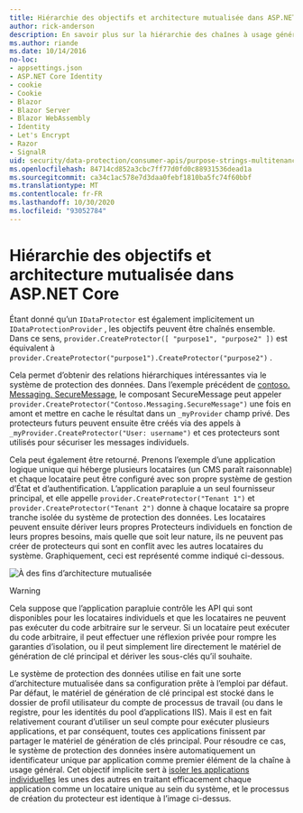 ```yaml
---
title: Hiérarchie des objectifs et architecture mutualisée dans ASP.NET Core
author: rick-anderson
description: En savoir plus sur la hiérarchie des chaînes à usage général et sur l’architecture mutualisée en ce qui concerne les API de protection des données ASP.NET Core.
ms.author: riande
ms.date: 10/14/2016
no-loc:
- appsettings.json
- ASP.NET Core Identity
- cookie
- Cookie
- Blazor
- Blazor Server
- Blazor WebAssembly
- Identity
- Let's Encrypt
- Razor
- SignalR
uid: security/data-protection/consumer-apis/purpose-strings-multitenancy
ms.openlocfilehash: 84714cd852a3cbc7ff77d0fd0c88931536dead1a
ms.sourcegitcommit: ca34c1ac578e7d3daa0febf1810ba5fc74f60bbf
ms.translationtype: MT
ms.contentlocale: fr-FR
ms.lasthandoff: 10/30/2020
ms.locfileid: "93052784"
---
```

# <a name="purpose-hierarchy-and-multi-tenancy-in-aspnet-core"></a>Hiérarchie des objectifs et architecture mutualisée dans ASP.NET Core

Étant donné qu’un `IDataProtector` est également implicitement un `IDataProtectionProvider` , les objectifs peuvent être chaînés ensemble. Dans ce sens, `provider.CreateProtector([ "purpose1", "purpose2" ])` est équivalent à `provider.CreateProtector("purpose1").CreateProtector("purpose2")` .

Cela permet d’obtenir des relations hiérarchiques intéressantes via le système de protection des données. Dans l’exemple précédent de [contoso. Messaging. SecureMessage](xref:security/data-protection/consumer-apis/purpose-strings#data-protection-contoso-purpose), le composant SecureMessage peut appeler `provider.CreateProtector("Contoso.Messaging.SecureMessage")` une fois en amont et mettre en cache le résultat dans un `_myProvider` champ privé. Des protecteurs futurs peuvent ensuite être créés via des appels à `_myProvider.CreateProtector("User: username")` et ces protecteurs sont utilisés pour sécuriser les messages individuels.

Cela peut également être retourné. Prenons l’exemple d’une application logique unique qui héberge plusieurs locataires (un CMS paraît raisonnable) et chaque locataire peut être configuré avec son propre système de gestion d’État et d’authentification. L’application parapluie a un seul fournisseur principal, et elle appelle `provider.CreateProtector("Tenant 1")` et `provider.CreateProtector("Tenant 2")` donne à chaque locataire sa propre tranche isolée du système de protection des données. Les locataires peuvent ensuite dériver leurs propres Protecteurs individuels en fonction de leurs propres besoins, mais quelle que soit leur nature, ils ne peuvent pas créer de protecteurs qui sont en conflit avec les autres locataires du système. Graphiquement, ceci est représenté comme indiqué ci-dessous.

![À des fins d’architecture mutualisée](purpose-strings-multitenancy/_static/purposes-multi-tenancy.png)

>[!WARNING]
> Cela suppose que l’application parapluie contrôle les API qui sont disponibles pour les locataires individuels et que les locataires ne peuvent pas exécuter du code arbitraire sur le serveur. Si un locataire peut exécuter du code arbitraire, il peut effectuer une réflexion privée pour rompre les garanties d’isolation, ou il peut simplement lire directement le matériel de génération de clé principal et dériver les sous-clés qu’il souhaite.

Le système de protection des données utilise en fait une sorte d’architecture mutualisée dans sa configuration prête à l’emploi par défaut. Par défaut, le matériel de génération de clé principal est stocké dans le dossier de profil utilisateur du compte de processus de travail (ou dans le registre, pour les identités du pool d’applications IIS). Mais il est en fait relativement courant d’utiliser un seul compte pour exécuter plusieurs applications, et par conséquent, toutes ces applications finissent par partager le matériel de génération de clés principal. Pour résoudre ce cas, le système de protection des données insère automatiquement un identificateur unique par application comme premier élément de la chaîne à usage général. Cet objectif implicite sert à [isoler les applications individuelles](xref:security/data-protection/configuration/overview#per-application-isolation) les unes des autres en traitant efficacement chaque application comme un locataire unique au sein du système, et le processus de création du protecteur est identique à l’image ci-dessus.
